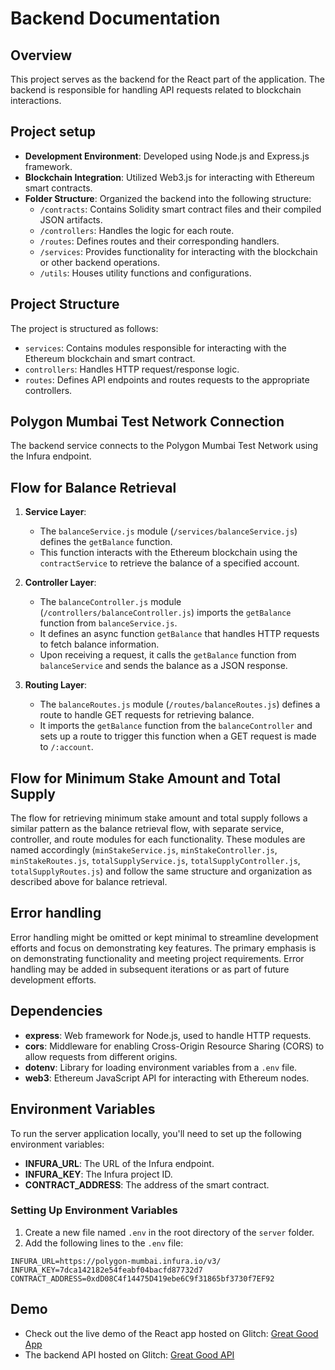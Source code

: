 # Backend Documentation

## Overview

This project serves as the backend for the React part of the application. The backend is responsible for handling API requests related to blockchain interactions.

## Project setup

-   **Development Environment**: Developed using Node.js and Express.js framework.
-   **Blockchain Integration**: Utilized Web3.js for interacting with Ethereum smart contracts.
-   **Folder Structure**: Organized the backend into the following structure:
    -   `/contracts`: Contains Solidity smart contract files and their compiled JSON artifacts.
    -   `/controllers`: Handles the logic for each route.
    -   `/routes`: Defines routes and their corresponding handlers.
    -   `/services`: Provides functionality for interacting with the blockchain or other backend operations.
    -   `/utils`: Houses utility functions and configurations.

## Project Structure

The project is structured as follows:

-   `services`: Contains modules responsible for interacting with the Ethereum blockchain and smart contract.
-   `controllers`: Handles HTTP request/response logic.
-   `routes`: Defines API endpoints and routes requests to the appropriate controllers.

## Polygon Mumbai Test Network Connection

The backend service connects to the Polygon Mumbai Test Network using the Infura endpoint.

## Flow for Balance Retrieval

1. **Service Layer**:

    - The `balanceService.js` module (`/services/balanceService.js`) defines the `getBalance` function.
    - This function interacts with the Ethereum blockchain using the `contractService` to retrieve the balance of a specified account.

2. **Controller Layer**:

    - The `balanceController.js` module (`/controllers/balanceController.js`) imports the `getBalance` function from `balanceService.js`.
    - It defines an async function `getBalance` that handles HTTP requests to fetch balance information.
    - Upon receiving a request, it calls the `getBalance` function from `balanceService` and sends the balance as a JSON response.

3. **Routing Layer**:
    - The `balanceRoutes.js` module (`/routes/balanceRoutes.js`) defines a route to handle GET requests for retrieving balance.
    - It imports the `getBalance` function from the `balanceController` and sets up a route to trigger this function when a GET request is made to `/:account`.

## Flow for Minimum Stake Amount and Total Supply

The flow for retrieving minimum stake amount and total supply follows a similar pattern as the balance retrieval flow, with separate service, controller, and route modules for each functionality. These modules are named accordingly (`minStakeService.js`, `minStakeController.js`, `minStakeRoutes.js`, `totalSupplyService.js`, `totalSupplyController.js`, `totalSupplyRoutes.js`) and follow the same structure and organization as described above for balance retrieval.

## Error handling

Error handling might be omitted or kept minimal to streamline development efforts and focus on demonstrating key features. The primary emphasis is on demonstrating functionality and meeting project requirements. Error handling may be added in subsequent iterations or as part of future development efforts.

## Dependencies

-   **express**: Web framework for Node.js, used to handle HTTP requests.
-   **cors**: Middleware for enabling Cross-Origin Resource Sharing (CORS) to allow requests from different origins.
-   **dotenv**: Library for loading environment variables from a `.env` file.
-   **web3**: Ethereum JavaScript API for interacting with Ethereum nodes.

## Environment Variables

To run the server application locally, you'll need to set up the following environment variables:

-   **INFURA_URL**: The URL of the Infura endpoint.
-   **INFURA_KEY**: The Infura project ID.
-   **CONTRACT_ADDRESS**: The address of the smart contract.

### Setting Up Environment Variables

1. Create a new file named `.env` in the root directory of the `server` folder.
2. Add the following lines to the `.env` file:

```
INFURA_URL=https://polygon-mumbai.infura.io/v3/
INFURA_KEY=7dca142182e54feabf04bacfd87732d7
CONTRACT_ADDRESS=0xdD08C4f14475D419ebe6C9f31865bf3730f7EF92

```

## Demo

-   Check out the live demo of the React app hosted on Glitch: [Great Good App](https://great-good-app.glitch.me/)
-   The backend API hosted on Glitch: [Great Good API](https://great-good-api.glitch.me/)
